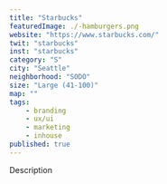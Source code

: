 ```yaml
---
title: "Starbucks"
featuredImage: ./-hamburgers.png
website: "https://www.starbucks.com/"
twit: "starbucks"
inst: "starbucks"
category: "S"
city: "Seattle"
neighborhood: "SODO"
size: "Large (41-100)"
map: ""
tags:
    - branding
    - ux/ui
    - marketing
    - inhouse
published: true
---
```


Description
